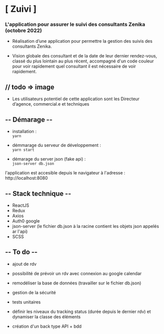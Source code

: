 # [ Zuivi ]
### L'application pour assurer le suivi des consultants Zenika (octobre 2022)

- Réalisation d’une application pour permettre la gestion des suivis des consultants Zenika.

- Vision globale des consultant et de la date de leur dernier rendez-vous, classé du plus lointain au plus récent, accompagné d'un code couleur pour voir rapidement quel consultant il est nécessaire de voir rapidement.

## // todo => image

- Les utilisateurs potentiel de cette application sont les  Directeur d’agence, commercial.e et techniques
## -- Démarage --

- installation :<br>
    ``` yarn ```

- démmarage du serveur de développement :<br>
    ```yarn start```

- démarage du server json (fake api) :<br>
    ```json-server db.json```


l'application est accesible depuis le navigateur à l'adresse : http://localhost:8080

## -- Stack technique --

- ReactJS
- Redux
- Axios
- Auth0 google
- json-server (le fichier db.json à la racine contient les objets json appelés ar l'api)
- SCSS

## -- To do --

- ajout de rdv
- possibilité de prévoir un rdv avec connexion au google calendar
- remodéliser la base de données (travailler sur le fichier db.json)
- gestion de la sécurité
- tests unitaires
- définir les niveaux du tracking status (durée depuis le dernier rdv) et dynamiser la classe des éléments

- création d'un back type API + bdd